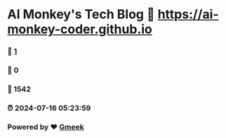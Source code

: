 # AI Monkey's Tech Blog :link: https://ai-monkey-coder.github.io 
### :page_facing_up: [1](https://ai-monkey-coder.github.io/tag.html) 
### :speech_balloon: 0 
### :hibiscus: 1542 
### :alarm_clock: 2024-07-16 05:23:59 
### Powered by :heart: [Gmeek](https://github.com/Meekdai/Gmeek)
